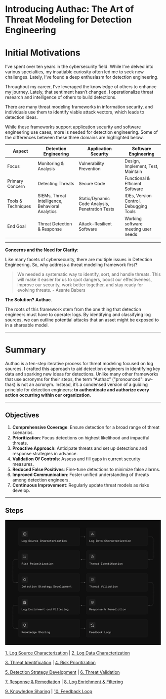 # Introducing Authac: The Art of Threat Modeling for Detection Engineering

# **Initial Motivations**

I’ve spent over ten years in the cybersecurity field. While I’ve delved into various specialties, my insatiable curiosity often led me to seek new challenges. Lately, I’ve found a deep enthusiasm for detection engineering.

Throughout my career, I’ve leveraged the knowledge of others to enhance my journey. Lately, that sentiment hasn’t changed. I operationalize threat research and intelligence of others to build detections.

There are many threat modeling frameworks in information security, and individuals use them to identify viable attack vectors, which leads to detection ideas.

While these frameworks support application security and software engineering use cases, more is needed for detection engineering. Some of the differences between these three domains are highlighted below.

| Aspect | Detection Engineering | Application Security | Software Engineering |
| --- | --- | --- | --- |
| Focus | Monitoring & Analysis | Vulnerability Prevention | Design, Implement, Test, Maintain |
| Primary Concern | Detecting Threats | Secure Code | Functional & Efficient Software |
| Tools & Techniques | SIEMs, Threat Intelligence, Behavioral Analytics | Static/Dynamic Code Analysis, Penetration Tests | IDEs, Version Control, Debugging Tools |
| End Goal | Threat Detection & Response | Attack-Resilient Software | Working software meeting user needs |

---

**Concerns and the Need for Clarity:**

Like many facets of cybersecurity, there are multiple issues in Detection Engineering. So, why address a threat modeling framework first?

> We needed a systematic way to identify, sort, and handle threats. This will make it easier for us to spot dangers, boost our effectiveness, improve our security, work better together, and stay ready for evolving threats. - Asante Babers


**The Solution?** **Authac**.

The roots of this framework stem from the one thing that detection engineers must have to operate: logs. By identifying and classifying log sources, we can outline potential attacks that an asset might be exposed to in a shareable model.

---

# **Summary**

Authac is a ten-step iterative process for threat modeling focused on log sources. I crafted this approach to aid detection engineers in identifying key data and sparking new ideas for detections. Unlike many other frameworks that use acronyms for their steps, the term “Authac” ("pronounced": aw-thak) is not an acronym. Instead, it’s a condensed version of a guiding principle for detection engineers: **to authenticate and authorize every action occurring within our organization.**

---

## **Objectives**

1. **Comprehensive Coverage**: Ensure detection for a broad range of threat scenarios.
2. **Prioritization**: Focus detections on highest likelihood and impactful threats.
3. **Proactive Approach**: Anticipate threats and set up detections and response strategies in advance.
4. **Validation Of Controls**: Assess and fill gaps in current security measures.
5. **Reduced False Positives**: Fine-tune detections to minimize false alarms.
6. **Improved Communication**: Foster unified understanding of threats among detection engineers.
7. **Continuous Improvement**: Regularly update threat models as risks develop.

---

## **Steps**
![flowchart_3_dark.png](images/flowchart_3_dark.png)

[1. Log Source Characterization](1_log_source_characterization.md) | [2. Log Data Characterization](2_log_data_characterization.md)

[3. Threat Identification](3_threat_identification.md) | [4. Risk Prioritization](4_risk_prioritization.md)

[5. Detection Strategy Development](5_detection_strategy_development.md) | [6. Threat Validation](6_threat_validation.md)

[7. Response & Remediation](7_response_and_remediation.md) | [8. Log Enrichment & Filtering](8_log_enrichment_and_filtering.md)

[9. Knowledge Sharing](9_knowledge_sharing.md) | [10. Feedback Loop](10_feedback_loop.md)